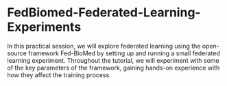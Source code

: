 # FedBiomed-Federated-Learning-Experiments
In this practical session, we will explore federated learning using the open-source framework Fed-BioMed by setting up and running a small federated learning experiment. Throughout the tutorial, we will experiment with some of the key parameters of the framework, gaining hands-on experience with how they affect the training process.
